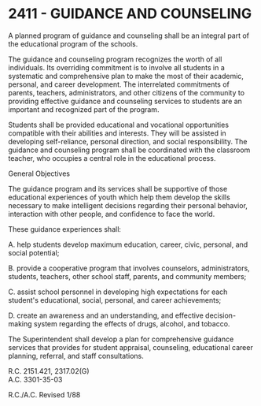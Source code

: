 2411 - GUIDANCE AND COUNSELING
==============================

A planned program of guidance and counseling shall be an integral part
of the educational program of the schools.

The guidance and counseling program recognizes the worth of all
individuals. Its overriding commitment is to involve all students in a
systematic and comprehensive plan to make the most of their academic,
personal, and career development. The interrelated commitments of
parents, teachers, administrators, and other citizens of the community
to providing effective guidance and counseling services to students are
an important and recognized part of the program.

Students shall be provided educational and vocational opportunities
compatible with their abilities and interests. They will be assisted in
developing self-reliance, personal direction, and social responsibility.
The guidance and counseling program shall be coordinated with the
classroom teacher, who occupies a central role in the educational
process.

General Objectives

The guidance program and its services shall be supportive of those
educational experiences of youth which help them develop the skills
necessary to make intelligent decisions regarding their personal
behavior, interaction with other people, and confidence to face the
world.

These guidance experiences shall:

A. help students develop maximum education, career, civic, personal, and
social potential;

B. provide a cooperative program that involves counselors,
administrators, students, teachers, other school staff, parents, and
community members;

C. assist school personnel in developing high expectations for each
student's educational, social, personal, and career achievements;

D. create an awareness and an understanding, and effective
decision-making system regarding the effects of drugs, alcohol, and
tobacco.

The Superintendent shall develop a plan for comprehensive guidance
services that provides for student appraisal, counseling, educational
career planning, referral, and staff consultations.

R.C. 2151.421, 2317.02(G)\
 A.C. 3301-35-03

R.C./A.C. Revised 1/88
